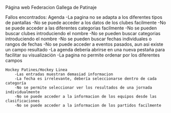 Página web
Federacion Gallega de Patinaje

Fallos encontrados:
	Agenda
		-La pagina no se adapta a los diferentes tipos de pantallas
		-No se puede acceder a los datos de los clubes facilmente
		-No se puede acceder a las diferentes categorias facilmente
		-No se pueden buscar clubes introduciendo el nombre
		-No se pueden buscar categorias introduciendo el nombre
		-No se pueden buscar fechas individuales o rangos de fechas
		-No se puede acceder a eventos pasados, aun asi existe un campo resultado
		-La agenda debería abrirse en una nueva pestaña para facilitar su visualización
		-La pagina no permite ordenar por los diferentes campos

	Hockey Patines/Hockey Linea
		-Las entradas muestran demasiad informacion
		-La fecha es irrelevante, debería seleccionarse dentro de cada categoría
		-No se permite seleccionar ver los resultados de una jornada individualmente
		-No se puede acceder a la informacion de los equipos desde las clasificaciones
		-No se puede acceder a la informacion de los partidos facilmente
